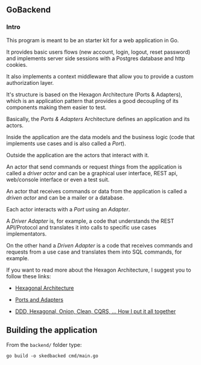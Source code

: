 ## GoBackend

### Intro

This program is meant to be an starter kit for a web application in Go.

It provides basic users flows (new account, login, logout, reset password) and
implements server side sessions with a Postgres database and http cookies.

It also implements a context middleware that allow you to provide a custom
authorization layer.

It's structure is based on the Hexagon Architecture (Ports & Adapters),
which is an application pattern that provides a good decoupling of its
components making them easier to test.

Basically, the _Ports & Adapters_ Architecture defines an application and
its actors.

Inside the application are the data models and the business logic (code that
implements use cases and is also called a _Port_).

Outside the application are the actors that interact with it.

An actor that send commands or request _things_ from the application is called
a _driver actor_ and can be a graphical user interface, REST api, web/console
interface or even a test suit.

An actor that receives commands or data from the application is called
a _driven actor_ and can be a mailer or a database.

Each actor interacts with a _Port_ using an _Adapter_.

A _Driver Adapter_ is, for example, a code that understands the REST
API/Protocol and translates it into calls to specific use cases implementators.

On the other hand a _Driven Adapter_ is a code that receives commands and
requests from a use case and translates them into SQL commands, for example.

If you want to read more about the Hexagon Architecture, I suggest you
to follow these links:

- [Hexagonal Architecture](https://alistair.cockburn.us/hexagonal-architecture/)

- [Ports and Adapters](https://jmgarridopaz.github.io/content/hexagonalarchitecture.html)
- [DDD, Hexagonal, Onion, Clean, CQRS, … How I put it all together](https://herbertograca.com/2017/11/16/explicit-architecture-01-ddd-hexagonal-onion-clean-cqrs-how-i-put-it-all-together/#components)


## Building the application

From the `backend/` folder type:

`go build -o skedbacked cmd/main.go`

